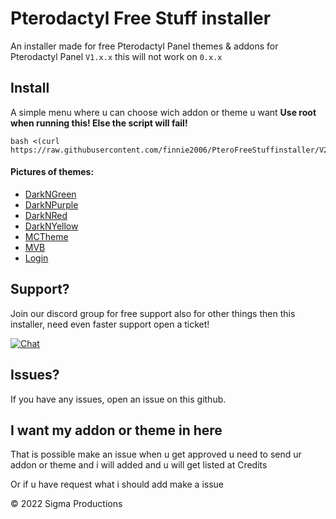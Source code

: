 # Pterodactyl Free Stuff installer
An installer made for free Pterodactyl Panel themes & addons for Pterodactyl Panel ``V1.x.x`` this will not work on ``0.x.x``



## Install
A simple menu where u can choose wich addon or theme u want
**Use root when running this! Else the script will fail!**  
```
bash <(curl https://raw.githubusercontent.com/finnie2006/PteroFreeStuffinstaller/V2/resources/script.sh)
```

#### Pictures of themes:
- [DarkNGreen](https://github.com/finnie2006/PteroFreeStuffinstaller/blob/V2/theme-images/darkngreen.md)
- [DarkNPurple](https://github.com/finnie2006/PteroFreeStuffinstaller/blob/V2/theme-images/darknpurple.md)
- [DarkNRed](https://github.com/finnie2006/PteroFreeStuffinstaller/blob/V2/theme-images/darknred.md)
- [DarkNYellow](https://github.com/finnie2006/PteroFreeStuffinstaller/blob/V2/theme-images/darknyellow.md)
- [MCTheme](https://github.com/finnie2006/PteroFreeStuffinstaller/blob/V2/theme-images/mctheme.md)
- [MVB](https://github.com/finnie2006/PteroFreeStuffinstaller/blob/V2/theme-images/mvb.md)
- [Login](https://github.com/finnie2006/PteroFreeStuffinstaller/blob/V2/theme-images/login.md)
  

## Support?
Join our discord group for free support also for other things then this installer, need even faster support open a ticket!

[![Chat](https://img.shields.io/badge/chat-on%20discord-7289da.svg)](https://discord.gg/5t3KaGX8Bx)

## Issues?
If you have any issues, open an issue on this github.

## I want my addon or theme in here
That is possible make an issue when u get approved u need to send ur addon or theme and i will added and u will get listed at Credits

Or if u have request what i should add make a issue


© 2022 Sigma Productions
